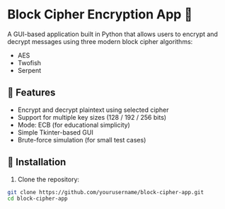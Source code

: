 # Block Cipher Encryption App 🔐

A GUI-based application built in Python that allows users to encrypt and decrypt messages using three modern block cipher algorithms:
- AES
- Twofish
- Serpent

## 🧩 Features

- Encrypt and decrypt plaintext using selected cipher
- Support for multiple key sizes (128 / 192 / 256 bits)
- Mode: ECB (for educational simplicity)
- Simple Tkinter-based GUI
- Brute-force simulation (for small test cases)

## 🚀 Installation

1. Clone the repository:
```bash
git clone https://github.com/yourusername/block-cipher-app.git
cd block-cipher-app
